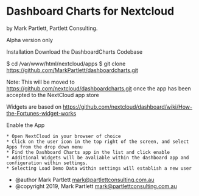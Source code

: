 # Dashboard Charts for Nextcloud

by Mark Partlett, Partlett Consulting.

Alpha version only 

Installation
Download the DashboardCharts Codebase

$ cd /var/www/html/nextcloud/apps
$ git clone https://github.com/MarkPartlett/dashboardcharts.git

Note: This will be moved to https://github.com/nextcloud/dashboardcharts.git once the app has been accepted to the NextCloud app store
 
Widgets are based on https://github.com/nextcloud/dashboard/wiki/How-the-Fortunes-widget-works 

Enable the App

	* Open NextCloud in your browser of choice
	* Click on the user icon in the top right of the screen, and select Apps from the drop down menu
	* Find the Dashboard Charts app in the list and click enable
	* Additional Widgets will be avaliable within the dashboard app and configuration within settings.
	* Selecting Load Demo Data within settings will establish a new user
	
 
 * @author Mark Partlett <mark@partlettconsulting.com.au>
 * @copyright 2019, Mark Partlett <mark@partlettconsulting.com.au>


